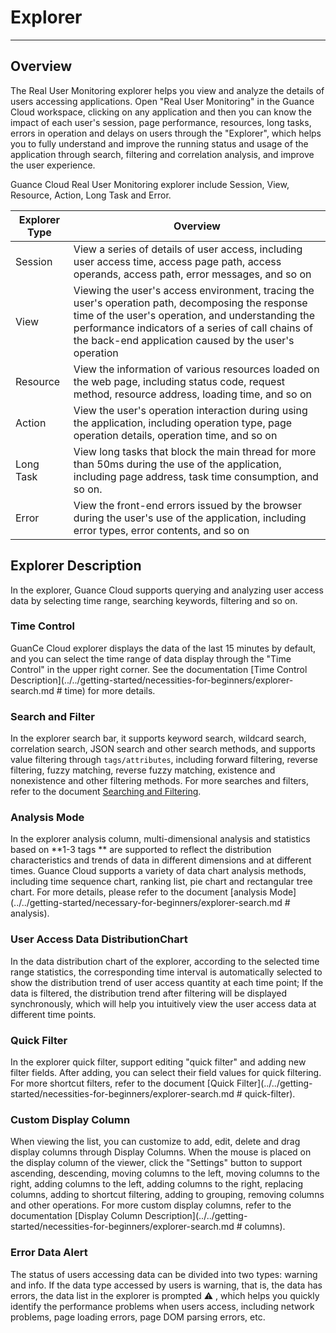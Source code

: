 # Explorer
---

## Overview

The Real User Monitoring explorer helps you view and analyze the details of users accessing applications. Open "Real User Monitoring" in the Guance Cloud workspace, clicking on any application and then you can know the impact of each user's session, page performance, resources, long tasks, errors in operation and delays on users through the "Explorer", which helps you to fully understand and improve the running status and usage of the application through search, filtering and correlation analysis, and improve the user experience.

Guance Cloud Real User Monitoring explorer include Session, View, Resource, Action, Long Task and Error.

| Explorer Type | Overview |
| --- | --- |
| Session | View a series of details of user access, including user access time, access page path, access operands, access path, error messages, and so on |
| View | Viewing the user's access environment, tracing the user's operation path, decomposing the response time of the user's operation, and understanding the performance indicators of a series of call chains of the back-end application caused by the user's operation |
| Resource | View the information of various resources loaded on the web page, including status code, request method, resource address, loading time, and so on |
| Action | View the user's operation interaction during using the application, including operation type, page operation details, operation time, and so on |
| Long Task | View long tasks that block the main thread for more than 50ms during the use of the application, including page address, task time consumption, and so on. |
| Error | View the front-end errors issued by the browser during the user's use of the application, including error types, error contents, and so on |

## Explorer Description

In the explorer, Guance Cloud supports querying and analyzing user access data by selecting time range, searching keywords, filtering and so on.

### Time Control

GuanCe Cloud explorer displays the data of the last 15 minutes by default, and you can select the time range of data display through the "Time Control" in the upper right corner. See the documentation [Time Control Description](../../getting-started/necessities-for-beginners/explorer-search.md # time) for more details.

### Search and Filter

In the explorer search bar, it supports keyword search, wildcard search, correlation search, JSON search and other search methods, and supports value filtering through ` tags/attributes `, including forward filtering, reverse filtering, fuzzy matching, reverse fuzzy matching, existence and nonexistence and other filtering methods. For more searches and filters, refer to the document [Searching and Filtering](../../getting-started/necessary-for-beginners/explorer-search.md).

### Analysis Mode

In the explorer analysis column, multi-dimensional analysis and statistics based on **1-3 tags ** are supported to reflect the distribution characteristics and trends of data in different dimensions and at different times. Guance Cloud supports a variety of data chart analysis methods, including time sequence chart, ranking list, pie chart and rectangular tree chart. For more details, please refer to the document [analysis Mode](../../getting-started/necessary-for-beginners/explorer-search.md # analysis).

### User Access Data DistributionChart

In the data distribution chart of the explorer, according to the selected time range statistics, the corresponding time interval is automatically selected to show the distribution trend of user access quantity at each time point; If the data is filtered, the distribution trend after filtering will be displayed synchronously, which will help you intuitively view the user access data at different time points.

### Quick Filter

In the explorer quick filter, support editing "quick filter" and adding new filter fields. After adding, you can select their field values for quick filtering. For more shortcut filters, refer to the document [Quick Filter](../../getting-started/necessities-for-beginners/explorer-search.md # quick-filter).

### Custom Display Column

When viewing the list, you can customize to add, edit, delete and drag display columns through Display Columns. When the mouse is placed on the display column of the viewer, click the "Settings" button to support ascending, descending, moving columns to the left, moving columns to the right, adding columns to the left, adding columns to the right, replacing columns, adding to shortcut filtering, adding to grouping, removing columns and other operations. For more custom display columns, refer to the documentation [Display Column Description](../../getting-started/necessities-for-beginners/explorer-search.md # columns).

### Error Data Alert

The status of users accessing data can be divided into two types: warning and info. If the data type accessed by users is warning, that is, the data has errors, the data list in the explorer is prompted :warning: , which helps you quickly identify the performance problems when users access, including network problems, page loading errors, page DOM parsing errors, etc.
